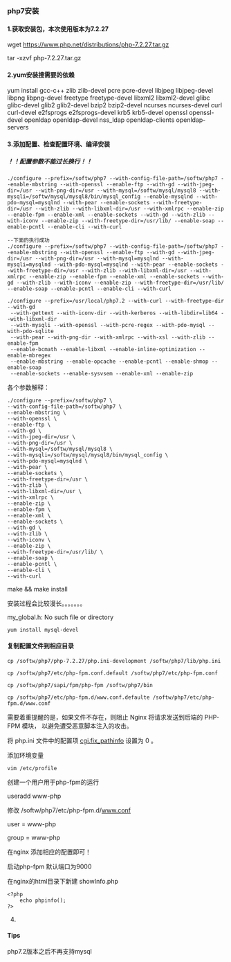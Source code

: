 ### php7安装

#### 1.获取安装包，本次使用版本为7.2.27

wget https://www.php.net/distributions/php-7.2.27.tar.gz

tar -xzvf php-7.2.27.tar.gz

#### 2.yum安装搜需要的依赖

yum install gcc-c++  zlib zlib-devel pcre pcre-devel  libjpeg libjpeg-devel libpng libpng-devel freetype freetype-devel libxml2 libxml2-devel glibc glibc-devel glib2 glib2-devel bzip2 bzip2-devel ncurses ncurses-devel curl curl-devel e2fsprogs e2fsprogs-devel krb5 krb5-devel openssl openssl-devel openldap openldap-devel nss_ldap openldap-clients openldap-servers



#### 3.添加配置、检查配置环境、编译安装

##### ！！配置参数不能过长换行！！

```
./configure --prefix=/softw/php7 --with-config-file-path=/softw/php7 --enable-mbstring --with-openssl --enable-ftp --with-gd --with-jpeg-dir=/usr --with-png-dir=/usr --with-mysql=/softw/mysql/mysql8 --with-mysqli=/softw/mysql/mysql8/bin/mysql_config --enable-mysqlnd --with-pdo-mysql=mysqlnd --with-pear --enable-sockets --with-freetype-dir=/usr --with-zlib --with-libxml-dir=/usr --with-xmlrpc --enable-zip --enable-fpm --enable-xml --enable-sockets --with-gd --with-zlib --with-iconv --enable-zip --with-freetype-dir=/usr/lib/ --enable-soap --enable-pcntl --enable-cli --with-curl

```

```
--下面的执行成功
./configure --prefix=/softw/php7 --with-config-file-path=/softw/php7 --enable-mbstring --with-openssl --enable-ftp --with-gd --with-jpeg-dir=/usr --with-png-dir=/usr --with-mysql=mysqlnd --with-mysqli=mysqlnd --with-pdo-mysql=mysqlnd --with-pear --enable-sockets --with-freetype-dir=/usr --with-zlib --with-libxml-dir=/usr --with-xmlrpc --enable-zip --enable-fpm --enable-xml --enable-sockets --with-gd --with-zlib --with-iconv --enable-zip --with-freetype-dir=/usr/lib/ --enable-soap --enable-pcntl --enable-cli --with-curl
```

```
./configure --prefix=/usr/local/php7.2 --with-curl --with-freetype-dir --with-gd
 --with-gettext --with-iconv-dir --with-kerberos --with-libdir=lib64 --with-libxml-dir
 --with-mysqli --with-openssl --with-pcre-regex --with-pdo-mysql --with-pdo-sqlite
 --with-pear --with-png-dir --with-xmlrpc --with-xsl --with-zlib --enable-fpm
 --enable-bcmath --enable-libxml --enable-inline-optimization --enable-mbregex
 --enable-mbstring --enable-opcache --enable-pcntl --enable-shmop --enable-soap
 --enable-sockets --enable-sysvsem --enable-xml --enable-zip
```



各个参数解释：

```
./configure --prefix=/softw/php7 \
--with-config-file-path=/softw/php7 \
--enable-mbstring \
--with-openssl \
--enable-ftp \
--with-gd \
--with-jpeg-dir=/usr \
--with-png-dir=/usr \
--with-mysql=/softw/mysql/mysql8 \
--with-mysqli=/softw/mysql/mysql8/bin/mysql_config \
--with-pdo-mysql=mysqlnd \
--with-pear \
--enable-sockets \
--with-freetype-dir=/usr \
--with-zlib \
--with-libxml-dir=/usr \
--with-xmlrpc \
--enable-zip \ 
--enable-fpm \
--enable-xml \
--enable-sockets \
--with-gd \
--with-zlib \
--with-iconv \
--enable-zip \
--with-freetype-dir=/usr/lib/ \
--enable-soap \
--enable-pcntl \
--enable-cli \
--with-curl 
```

make && make install 

安装过程会比较漫长。。。。。。。

my_global.h: No such file or directory

```
yum install mysql-devel
```



#### 复制配置文件到相应目录

```
cp /softw/php7/php-7.2.27/php.ini-development /softw/php7/lib/php.ini

cp /softw/php7/etc/php-fpm.conf.default /softw/php7/etc/php-fpm.conf

cp /softw/php7/sapi/fpm/php-fpm /softw/php7/bin

cp /softw/php7/etc/php-fpm.d/www.conf.defaulte /softw/php7/etc/php-fpm.d/www.conf 
```

需要着重提醒的是，如果文件不存在，则阻止 Nginx 将请求发送到后端的 PHP-FPM 模块， 以避免遭受恶意脚本注入的攻击。

将 php.ini 文件中的配置项 [cgi.fix_pathinfo](http://hacksteven.com/?p=107#ini.cgi.fix-pathinfo) 设置为 0 。

添加环境变量

```
vim /etc/profile

```

创建一个用户用于php-fpm的运行

useradd www-php

修改 /softw/php7/etc/php-fpm.d/www.conf 

user = www-php

group = www-php



在nginx 添加相应的配置即可！

启动php-fpm  默认端口为9000

在nginx的html目录下新建 showInfo.php

```
<?php
	echo phpinfo();
?>
```







4.

#### **Tips**

php7.2版本之后不再支持mysql